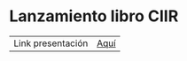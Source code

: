 # Lanzamiento libro CIIR

|                   |                                                                                            |
|-------------------|--------------------------------------------------------------------------------------------|
| Link presentación | [Aquí](https://centrociir.github.io/lanzamiento_libro-elri/presentacion.html#/title-slide) |

